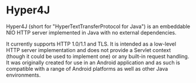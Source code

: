 # Hyper4J
Hyper4J (short for "HyperTextTransferProtocol for Java") is an embeddable NIO HTTP server implemented in Java with no external dependencies.

It currently supports HTTP 1.0/1.1 and TLS. It is intended as a low-level HTTP server implementation and does not provide a Servlet context (though it could be used to implement one) or any built-in request handling. It was originally created for use in an Android application and as such is compatible with a range of Android platforms as well as other Java environments.
